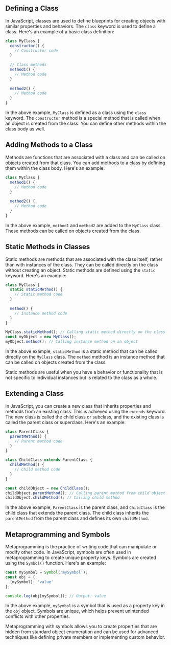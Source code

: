 ## Defining a Class
In JavaScript, classes are used to define blueprints for creating objects with similar properties and behaviors. The `class` keyword is used to define a class. Here's an example of a basic class definition:

```javascript
class MyClass {
  constructor() {
    // Constructor code
  }
  
  // Class methods
  method1() {
    // Method code
  }
  
  method2() {
    // Method code
  }
}
```

In the above example, `MyClass` is defined as a class using the `class` keyword. The `constructor` method is a special method that is called when an object is created from the class. You can define other methods within the class body as well.

## Adding Methods to a Class
Methods are functions that are associated with a class and can be called on objects created from that class. You can add methods to a class by defining them within the class body. Here's an example:

```javascript
class MyClass {
  method1() {
    // Method code
  }
  
  method2() {
    // Method code
  }
}
```

In the above example, `method1` and `method2` are added to the `MyClass` class. These methods can be called on objects created from the class.

## Static Methods in Classes
Static methods are methods that are associated with the class itself, rather than with instances of the class. They can be called directly on the class without creating an object. Static methods are defined using the `static` keyword. Here's an example:

```javascript
class MyClass {
  static staticMethod() {
    // Static method code
  }
  
  method() {
    // Instance method code
  }
}

MyClass.staticMethod(); // Calling static method directly on the class
const myObject = new MyClass();
myObject.method(); // Calling instance method on an object
```

In the above example, `staticMethod` is a static method that can be called directly on the `MyClass` class. The `method` method is an instance method that can be called on objects created from the class.

Static methods are useful when you have a behavior or functionality that is not specific to individual instances but is related to the class as a whole.

## Extending a Class
In JavaScript, you can create a new class that inherits properties and methods from an existing class. This is achieved using the `extends` keyword. The new class is called the child class or subclass, and the existing class is called the parent class or superclass. Here's an example:

```javascript
class ParentClass {
  parentMethod() {
    // Parent method code
  }
}

class ChildClass extends ParentClass {
  childMethod() {
    // Child method code
  }
}

const childObject = new ChildClass();
childObject.parentMethod(); // Calling parent method from child object
childObject.childMethod(); // Calling child method
```

In the above example, `ParentClass` is the parent class, and `ChildClass` is the child class that extends the parent class. The child class inherits the `parentMethod` from the parent class and defines its own `childMethod`.

## Metaprogramming and Symbols
Metaprogramming is the practice of writing code that can manipulate or modify other code. In JavaScript, symbols are often used in metaprogramming to create unique property keys. Symbols are created using the `Symbol()` function. Here's an example:

```javascript
const mySymbol = Symbol('mySymbol');
const obj = {
  [mySymbol]: 'value'
};

console.log(obj[mySymbol]); // Output: value
```

In the above example, `mySymbol` is a symbol that is used as a property key in the `obj` object. Symbols are unique, which helps prevent unintended conflicts with other properties.

Metaprogramming with symbols allows you to create properties that are hidden from standard object enumeration and can be used for advanced techniques like defining private members or implementing custom behavior.

